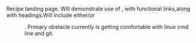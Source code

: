 Recipe landing page. Will demonstrate use of <img>, <a> with functional links,along with headings.Will include either/or <ol> <ul>. 
Primary obstacle currently is getting comfortable with linux cmd line and git.
